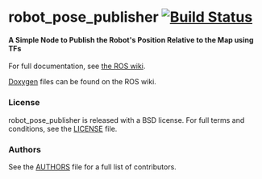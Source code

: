 robot_pose_publisher [![Build Status](https://api.travis-ci.org/WPI-RAIL/robot_pose_publisher.png)](https://travis-ci.org/WPI-RAIL/robot_pose_publisher)
====================

#### A Simple Node to Publish the Robot's Position Relative to the Map using TFs
For full documentation, see [the ROS wiki](http://ros.org/wiki/youbot_teleop).

[Doxygen](http://docs.ros.org/fuerte/api/robot_pose_publisher/html/) files can be found on the ROS wiki.

### License
robot_pose_publisher is released with a BSD license. For full terms and conditions, see the [LICENSE](LICENSE) file.

### Authors
See the [AUTHORS](AUTHORS.md) file for a full list of contributors.
